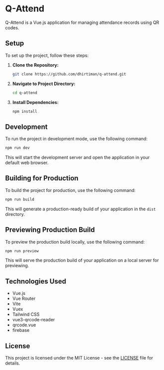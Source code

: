 # Q-Attend

Q-Attend is a Vue.js application for managing attendance records using QR codes.

## Setup

To set up the project, follow these steps:

1. **Clone the Repository:**
   ```bash
   git clone https://github.com/dhirtiman/q-attend.git
   ```
   
2. **Navigate to Project Directory:**
   ```bash
   cd q-attend
   ```

3. **Install Dependencies:**
   ```bash
   npm install
   ```

## Development

To run the project in development mode, use the following command:
```bash
npm run dev
```
This will start the development server and open the application in your default web browser.

## Building for Production

To build the project for production, use the following command:
```bash
npm run build
```
This will generate a production-ready build of your application in the `dist` directory.

## Previewing Production Build

To preview the production build locally, use the following command:
```bash
npm run preview
```
This will serve the production build of your application on a local server for previewing.

## Technologies Used

- Vue.js
- Vue Router
- Vite
- Vuex
- Tailwind CSS
- vue3-qrcode-reader
- qrcode.vue
- firebase

## License

This project is licensed under the MIT License - see the [LICENSE](LICENSE) file for details.